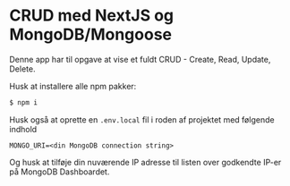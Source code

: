 # CRUD med NextJS og MongoDB/Mongoose

Denne app har til opgave at vise et fuldt CRUD - Create, Read, Update, Delete.

Husk at installere alle npm pakker:

```bash
$ npm i
```

Husk også at oprette en `.env.local` fil i roden af projektet med følgende indhold

```
MONGO_URI=<din MongoDB connection string>
```

Og husk at tilføje din nuværende IP adresse til listen over godkendte IP-er på MongoDB Dashboardet.